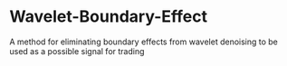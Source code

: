 # Wavelet-Boundary-Effect
A method for eliminating boundary effects from wavelet denoising to be used as a possible signal for trading
